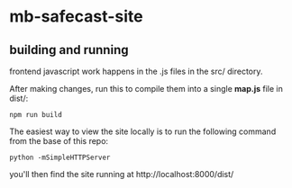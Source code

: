 # mb-safecast-site

## building and running

frontend javascript work happens in the .js files in the src/ directory.

After making changes, run this to compile them into a single **map.js** file in dist/:

```
npm run build
```

The easiest way to view the site locally is to run the following command from the base of this repo:

```
python -mSimpleHTTPServer
```

you'll then find the site running at http://localhost:8000/dist/
